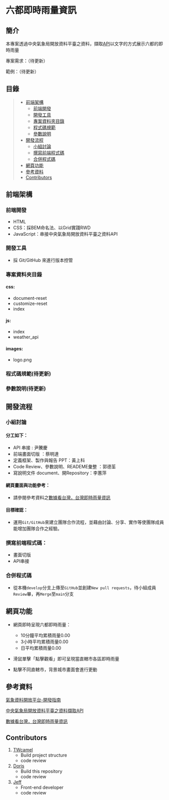 # 六都即時雨量資訊

## 簡介

本專案透過中央氣象局開放資料平臺之資料，擷取[API](https://opendata.cwb.gov.tw/dist/opendata-swagger.html)以文字的方式展示六都的即時雨量

專案需求：（待更新）

範例：（待更新）

## 目錄

> * [前端架構](#前端架構)
>   * [前端開發](#前端開發)
>   * [開發工具](#開發工具)
>   * [專案資料夾目錄](#專案資料夾目錄)
>   * [程式碼規範](#程式碼規範)
>   * [參數說明](#參數說明)
> * [開發流程](#開發流程)
>   * [小組討論](#小組討論)
>   * [撰寫前端程式碼](#撰寫前端程式碼)
>   * [合併程式碼](#合併程式碼)
> * [網頁功能](#網頁功能)
> * [參考資料](#參考資料)
> * [Contributors](#Contributors)

## 前端架構

### 前端開發

- HTML
- CSS：採BEM命名法、以Grid實踐RWD
- JavaScript：串接中央氣象局開放資料平臺之資料API

### 開發工具
- 採 Git/GitHub 來進行版本控管

### 專案資料夾目錄
#### css:
- document-reset
- customize-reset
- index

#### js:

- index
- weather_api

#### images:
- logo.png

### 程式碼規範(待更新)

### 參數說明(待更新)

## 開發流程
### 小組討論
#### 分工如下：

- API 串接 : 尹騰慶
- 前端畫面切版 ：蔡明達
- 定義框架、製作與報告 PPT：黃上科
- Code Review、參數說明、READEME彙整 ：郭德荃
- 寫說明文件 document、開Repository：李蕙萍
#### 網頁畫面與功能參考：
- 請參閱參考資料之[數據看台灣，台灣即時雨量資訊](https://www.taiwanstat.com/)
#### 目標確認：
- 運用`Git/GitHub`來建立團隊合作流程，並藉由討論、分享、實作等使團隊成員能增加團隊合作之經驗。
### 撰寫前端程式碼：
- 畫面切版
- API串接
### 合併程式碼
- 從本機`develop`分支上傳至`GitHub`並創建`New pull requests`，待小組成員`Review`畢，再`Merge`至`main`分支
## 網頁功能
- 網頁即時呈現六都即時雨量：

   - 10分鐘平均累積雨量0.00
   - 3小時平均累積雨量0.00
   - 日平均累積雨量0.00

- 滑鼠單擊「點擊觀看」即可呈現當直轄市各區即時雨量

- 點擊不同直轄市，背景城市畫面會進行更動
## 參考資料
[氣象資料開放平台-開發指南](https://opendata.cwb.gov.tw/devManual/insrtuction)

[中央氣象局開放資料平臺之資料擷取API](https://opendata.cwb.gov.tw/dist/opendata-swagger.html)

[數據看台灣，台灣即時雨量資訊](https://www.taiwanstat.com/)


## Contributors

1. [TWcamel](https://github.com/TWcamel)
   - Build project structure
   - code review
2. [Doris](https://github.com/pingdori)
   - Build this repository
   - code review
3. [Jeff](https://github.com/JackTsai890405)
   - Front-end developer
   - code review
